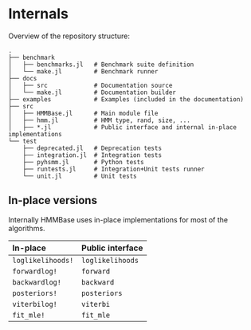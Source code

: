 # Internals

Overview of the repository structure:

```
.
├── benchmark
│   ├── benchmarks.jl   # Benchmark suite definition
│   └── make.jl         # Benchmark runner
├── docs
│   ├── src             # Documentation source
│   └── make.jl         # Documentation builder
├── examples            # Examples (included in the documentation)
├── src
│   ├── HMMBase.jl      # Main module file
│   ├── hmm.jl          # HMM type, rand, size, ...
│   ├── *.jl            # Public interface and internal in-place implementations
└── test
    ├── deprecated.jl   # Deprecation tests
    ├── integration.jl  # Integration tests
    ├── pyhsmm.jl       # Python tests
    ├── runtests.jl     # Integration+Unit tests runner
    └── unit.jl         # Unit tests

```

## In-place versions

Internally HMMBase uses in-place implementations for most of the algorithms.

In-place                          | Public interface
:---------------------------------|:----------------
`loglikelihoods!`                 | `loglikelihoods`
`forwardlog!`                     | `forward`
`backwardlog!`                    | `backward`
`posteriors!`                     | `posteriors`
`viterbilog!`                     | `viterbi`
`fit_mle!`                        | `fit_mle`
